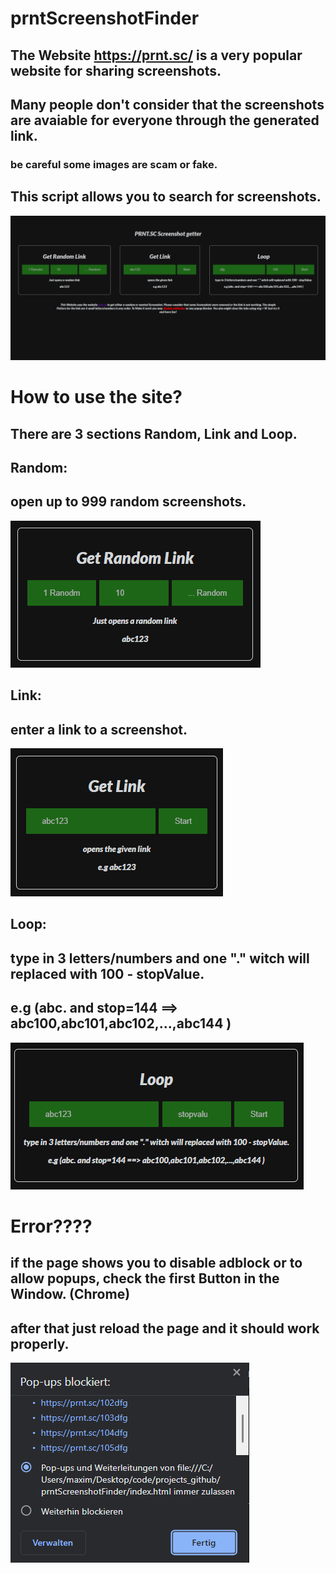# prntScreenshotFinder

## The Website https://prnt.sc/ is a very popular website for sharing screenshots.
## Many people don't consider that the screenshots are avaiable for everyone through the generated link.

### be careful some images are scam or fake.

## This script allows you to search for screenshots.


![](/img/img1.png)


# How to use the site?
## There are 3 sections Random, Link and Loop.

## Random:
## open up to 999 random screenshots.

![](/img/img3.png)


## Link:
## enter a link to a screenshot.
![](/img/img4.png)


## Loop:
## type in 3 letters/numbers and one "." witch will replaced with 100 - stopValue.
## e.g (abc. and stop=144 ==> abc100,abc101,abc102,...,abc144 )

![](/img/img5.png)


# Error????

## if the page shows you to disable adblock or to allow popups, check the first Button in the Window. (Chrome)
## after that just reload the page and it should work properly.
![](/img/img2.png)
